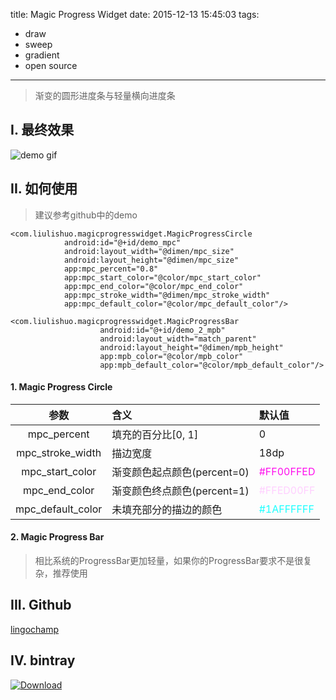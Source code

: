 title: Magic Progress Widget
date: 2015-12-13 15:45:03
tags:
- draw
- sweep
- gradient
- open source

---

> 渐变的圆形进度条与轻量横向进度条

<!--more-->

## I. 最终效果

![demo gif][demo_gif]

## II. 如何使用

> 建议参考github中的demo

```
<com.liulishuo.magicprogresswidget.MagicProgressCircle
            android:id="@+id/demo_mpc"
            android:layout_width="@dimen/mpc_size"
            android:layout_height="@dimen/mpc_size"
            app:mpc_percent="0.8"
            app:mpc_start_color="@color/mpc_start_color"
            app:mpc_end_color="@color/mpc_end_color"
            app:mpc_stroke_width="@dimen/mpc_stroke_width"
            app:mpc_default_color="@color/mpc_default_color"/>

<com.liulishuo.magicprogresswidget.MagicProgressBar
                    android:id="@+id/demo_2_mpb"
                    android:layout_width="match_parent"
                    android:layout_height="@dimen/mpb_height"
                    app:mpb_color="@color/mpb_color"
                    app:mpb_default_color="@color/mpb_default_color"/>
```

#### 1. Magic Progress Circle

参数 | 含义 | 默认值
:-: | :- | :-
mpc_percent | 填充的百分比[0, 1] | 0
mpc_stroke_width | 描边宽度 | 18dp
mpc_start_color | 渐变颜色起点颜色(percent=0) | <font color="#FF00FFED">#FF00FFED</font>
mpc_end_color | 渐变颜色终点颜色(percent=1) | <font color="#FFED00FF">#FFED00FF</font>
mpc_default_color | 未填充部分的描边的颜色 | <font color="#1AFFFFFF">#1AFFFFFF</font>


#### 2. Magic Progress Bar

> 相比系统的ProgressBar更加轻量，如果你的ProgressBar要求不是很复杂，推荐使用

## III. Github

[lingochamp](https://github.com/lingochamp/MagicProgressWidget)

## IV. bintray

[![Download][bintray_svg]][bintray_link]

[demo_gif]: https://github.com/lingochamp/MagicProgressWidget/raw/master/art/demo.gif
[bintray_svg]: https://api.bintray.com/packages/jacksgong/maven/MagicProgressWidget/images/download.svg
[bintray_link]: https://bintray.com/jacksgong/maven/MagicProgressWidget/_latestVersion
